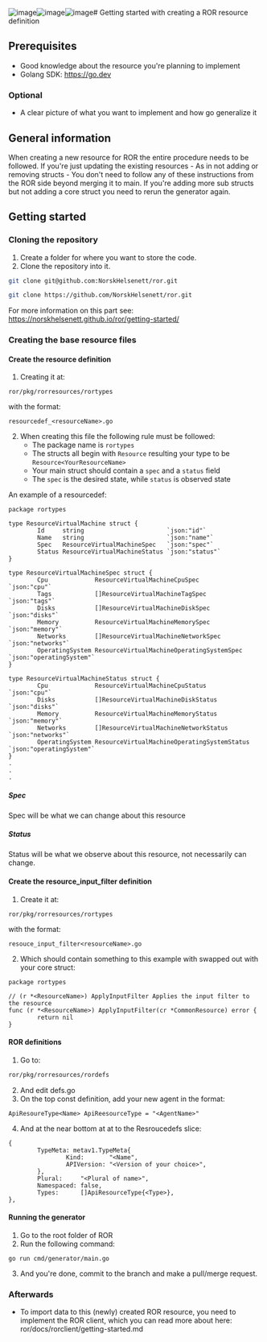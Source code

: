 ![image](https://github.com/user-attachments/assets/01cf3ae5-ce20-4149-b2a6-42e05864df0a)![image](https://github.com/user-attachments/assets/a7c763d7-deca-477f-a92b-4b67fcecb4eb)![image](https://github.com/user-attachments/assets/b3cba9a0-68dc-4fb2-bd78-279c21609fcf)# Getting started with creating a ROR resource definition

## Prerequisites

- Good knowledge about the resource you're planning to implement
- Golang SDK: https://go.dev

### Optional

- A clear picture of what you want to implement and how go generalize it

## General information

When creating a new resource for ROR the entire procedure needs to be followed.
If you're just updating the existing resources - As in not adding or removing structs - You don't need to follow any of these instructions from the ROR side beyond merging it to main.
If you're adding more sub structs but not adding a core struct you need to rerun the generator again.

## Getting started

### Cloning the repository

1. Create a folder for where you want to store the code.
2. Clone the repository into it.

```bash
git clone git@github.com:NorskHelsenett/ror.git
```

```bash
git clone https://github.com/NorskHelsenett/ror.git
```

For more information on this part see: https://norskhelsenett.github.io/ror/getting-started/


### Creating the base resource files

#### Create the resource definition 

1. Creating it at:

```
ror/pkg/rorresources/rortypes
```

with the format:

```
resourcedef_<resourceName>.go
```

2. When creating this file the following rule must be followed:
    - The package name is ``rortypes``
    - The structs all begin with ``Resource`` resulting your type to be ``Resource<YourResourceName>``
    - Your main struct should contain a ``spec`` and a ``status`` field
    - The ``spec`` is the desired state, while ``status`` is observed state

An example of a resourcedef:

```
package rortypes

type ResourceVirtualMachine struct {
        Id     string                       `json:"id"`
        Name   string                       `json:"name"`
        Spec   ResourceVirtualMachineSpec   `json:"spec"`
        Status ResourceVirtualMachineStatus `json:"status"`
}

type ResourceVirtualMachineSpec struct {
        Cpu             ResourceVirtualMachineCpuSpec             `json:"cpu"`
        Tags            []ResourceVirtualMachineTagSpec           `json:"tags"`
        Disks           []ResourceVirtualMachineDiskSpec          `json:"disks"`
        Memory          ResourceVirtualMachineMemorySpec          `json:"memory"`
        Networks        []ResourceVirtualMachineNetworkSpec       `json:"networks"`
        OperatingSystem ResourceVirtualMachineOperatingSystemSpec `json:"operatingSystem"`
}

type ResourceVirtualMachineStatus struct {
        Cpu             ResourceVirtualMachineCpuStatus             `json:"cpu"`
        Disks           []ResourceVirtualMachineDiskStatus          `json:"disks"`
        Memory          ResourceVirtualMachineMemoryStatus          `json:"memory"`
        Networks        []ResourceVirtualMachineNetworkStatus       `json:"networks"`
        OperatingSystem ResourceVirtualMachineOperatingSystemStatus `json:"operatingSystem"`
}
.
.
.
```

##### Spec

Spec will be what we can change about this resource

##### Status

Status will be what we observe about this resource, not necessarily can change.

#### Create the resource_input_filter definition 

1. Create it at:

```
ror/pkg/rorresources/rortypes
```

with the format:

```
resouce_input_filter<resourceName>.go
```

2. Which should contain something to this example with <YourResouceType> swapped out with your core struct:

```
package rortypes

// (r *<ResourceName>) ApplyInputFilter Applies the input filter to the resource
func (r *<ResourceName>) ApplyInputFilter(cr *CommonResource) error {
        return nil
}
```

#### ROR definitions

1. Go to:
```bash
ror/pkg/rorresources/rordefs
```
2. And edit defs.go
3. On the top const definition, add your new agent in the format:
```
ApiResoureType<Name> ApiReesourceType = "<AgentName>"
```

4. And at the near bottom at at to the Resroucedefs slice:
```
{
        TypeMeta: metav1.TypeMeta{
                Kind:       "<Name",
                APIVersion: "<Version of your choice>",
        },
        Plural:     "<Plural of name>",
        Namespaced: false,
        Types:      []ApiResourceType{<Type>},
},
```

#### Running the generator

1. Go to the root folder of ROR
2. Run the following command:

```
go run cmd/generator/main.go
```

3. And you're done, commit to the branch and make a pull/merge request.

### Afterwards

- To import data to this (newly) created ROR resource, you need to implement the ROR client, which you can read more about here: ror/docs/rorclient/getting-started.md
